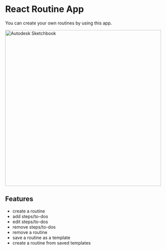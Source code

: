 # React Routine App

You can create your own routines by using this app.


<img align="center" alt="Autodesk Sketchbook" width="500px" src="https://user-images.githubusercontent.com/50209542/115593483-9b33b600-a2e5-11eb-9926-c8bc3f2955b0.PNG" />

## Features

- create a routine
- add steps/to-dos
- edit steps/to-dos
- remove steps/to-dos
- remove a routine
- save a routine as a template
- create a routine from saved templates